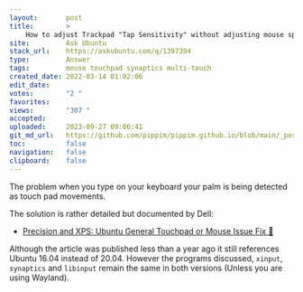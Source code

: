 ```yaml
---
layout:       post
title:        >
    How to adjust Trackpad "Tap Sensitivity" without adjusting mouse speed
site:         Ask Ubuntu
stack_url:    https://askubuntu.com/q/1397394
type:         Answer
tags:         mouse touchpad synaptics multi-touch
created_date: 2022-03-14 01:02:06
edit_date:    
votes:        "2 "
favorites:    
views:        "307 "
accepted:     
uploaded:     2023-09-27 09:06:41
git_md_url:   https://github.com/pippim/pippim.github.io/blob/main/_posts/2022/2022-03-14-How-to-adjust-Trackpad-_Tap-Sensitivity_-without-adjusting-mouse-speed.md
toc:          false
navigation:   false
clipboard:    false
---
```


The problem when you type on your keyboard your palm is being detected as touch pad movements.

The solution is rather detailed but documented by Dell:

- [Precision and XPS: Ubuntu General Touchpad or Mouse Issue Fix 🔗](https://www.dell.com/support/kbdoc/en-ca/000150104/precision-xps-ubuntu-general-touchpad-mouse-issue-fix "This article provides information about the options to improve touchpad and mouse performance running on Ubuntu on a Dell XPS or Precision system.")

Although the article was published less than a year ago it still references Ubuntu 16.04 instead of 20.04. However the programs discussed, `xinput`, `synaptics` and `libinput` remain the same in both versions (Unless you are using Wayland).

